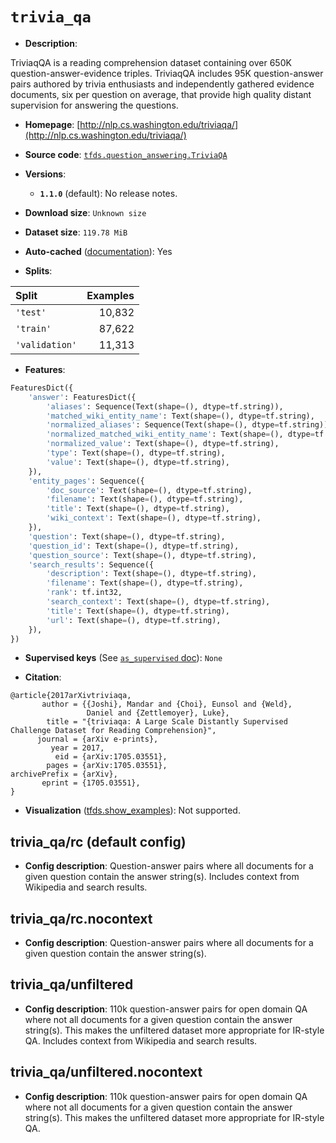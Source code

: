 <div itemscope itemtype="http://schema.org/Dataset">
  <div itemscope itemprop="includedInDataCatalog" itemtype="http://schema.org/DataCatalog">
    <meta itemprop="name" content="TensorFlow Datasets" />
  </div>

  <meta itemprop="name" content="trivia_qa" />
  <meta itemprop="description" content="TriviaqQA is a reading comprehension dataset containing over 650K&#10;question-answer-evidence triples. TriviaqQA includes 95K question-answer&#10;pairs authored by trivia enthusiasts and independently gathered evidence&#10;documents, six per question on average, that provide high quality distant&#10;supervision for answering the questions.&#10;&#10;To use this dataset:&#10;&#10;```python&#10;import tensorflow_datasets as tfds&#10;&#10;ds = tfds.load(&#x27;trivia_qa&#x27;, split=&#x27;train&#x27;)&#10;for ex in ds.take(4):&#10;  print(ex)&#10;```&#10;&#10;See [the guide](https://www.tensorflow.org/datasets/overview) for more&#10;informations on [tensorflow_datasets](https://www.tensorflow.org/datasets).&#10;&#10;" />
  <meta itemprop="url" content="https://www.tensorflow.org/datasets/catalog/trivia_qa" />
  <meta itemprop="sameAs" content="http://nlp.cs.washington.edu/triviaqa/" />
  <meta itemprop="citation" content="@article{2017arXivtriviaqa,&#10;       author = {{Joshi}, Mandar and {Choi}, Eunsol and {Weld},&#10;                 Daniel and {Zettlemoyer}, Luke},&#10;        title = &quot;{triviaqa: A Large Scale Distantly Supervised Challenge Dataset for Reading Comprehension}&quot;,&#10;      journal = {arXiv e-prints},&#10;         year = 2017,&#10;          eid = {arXiv:1705.03551},&#10;        pages = {arXiv:1705.03551},&#10;archivePrefix = {arXiv},&#10;       eprint = {1705.03551},&#10;}" />
</div>

# `trivia_qa`

*   **Description**:

TriviaqQA is a reading comprehension dataset containing over 650K
question-answer-evidence triples. TriviaqQA includes 95K question-answer pairs
authored by trivia enthusiasts and independently gathered evidence documents,
six per question on average, that provide high quality distant supervision for
answering the questions.

*   **Homepage**:
    [http://nlp.cs.washington.edu/triviaqa/](http://nlp.cs.washington.edu/triviaqa/)

*   **Source code**:
    [`tfds.question_answering.TriviaQA`](https://github.com/tensorflow/datasets/tree/master/tensorflow_datasets/question_answering/trivia_qa.py)

*   **Versions**:

    *   **`1.1.0`** (default): No release notes.

*   **Download size**: `Unknown size`

*   **Dataset size**: `119.78 MiB`

*   **Auto-cached**
    ([documentation](https://www.tensorflow.org/datasets/performances#auto-caching)):
    Yes

*   **Splits**:

Split          | Examples
:------------- | -------:
`'test'`       | 10,832
`'train'`      | 87,622
`'validation'` | 11,313

*   **Features**:

```python
FeaturesDict({
    'answer': FeaturesDict({
        'aliases': Sequence(Text(shape=(), dtype=tf.string)),
        'matched_wiki_entity_name': Text(shape=(), dtype=tf.string),
        'normalized_aliases': Sequence(Text(shape=(), dtype=tf.string)),
        'normalized_matched_wiki_entity_name': Text(shape=(), dtype=tf.string),
        'normalized_value': Text(shape=(), dtype=tf.string),
        'type': Text(shape=(), dtype=tf.string),
        'value': Text(shape=(), dtype=tf.string),
    }),
    'entity_pages': Sequence({
        'doc_source': Text(shape=(), dtype=tf.string),
        'filename': Text(shape=(), dtype=tf.string),
        'title': Text(shape=(), dtype=tf.string),
        'wiki_context': Text(shape=(), dtype=tf.string),
    }),
    'question': Text(shape=(), dtype=tf.string),
    'question_id': Text(shape=(), dtype=tf.string),
    'question_source': Text(shape=(), dtype=tf.string),
    'search_results': Sequence({
        'description': Text(shape=(), dtype=tf.string),
        'filename': Text(shape=(), dtype=tf.string),
        'rank': tf.int32,
        'search_context': Text(shape=(), dtype=tf.string),
        'title': Text(shape=(), dtype=tf.string),
        'url': Text(shape=(), dtype=tf.string),
    }),
})
```

*   **Supervised keys** (See
    [`as_supervised` doc](https://www.tensorflow.org/datasets/api_docs/python/tfds/load#args)):
    `None`

*   **Citation**:

```
@article{2017arXivtriviaqa,
       author = {{Joshi}, Mandar and {Choi}, Eunsol and {Weld},
                 Daniel and {Zettlemoyer}, Luke},
        title = "{triviaqa: A Large Scale Distantly Supervised Challenge Dataset for Reading Comprehension}",
      journal = {arXiv e-prints},
         year = 2017,
          eid = {arXiv:1705.03551},
        pages = {arXiv:1705.03551},
archivePrefix = {arXiv},
       eprint = {1705.03551},
}
```

*   **Visualization**
    ([tfds.show_examples](https://www.tensorflow.org/datasets/api_docs/python/tfds/visualization/show_examples)):
    Not supported.

## trivia_qa/rc (default config)

*   **Config description**: Question-answer pairs where all documents for a
    given question contain the answer string(s). Includes context from Wikipedia
    and search results.

## trivia_qa/rc.nocontext

*   **Config description**: Question-answer pairs where all documents for a
    given question contain the answer string(s).

## trivia_qa/unfiltered

*   **Config description**: 110k question-answer pairs for open domain QA where
    not all documents for a given question contain the answer string(s). This
    makes the unfiltered dataset more appropriate for IR-style QA. Includes
    context from Wikipedia and search results.

## trivia_qa/unfiltered.nocontext

*   **Config description**: 110k question-answer pairs for open domain QA where
    not all documents for a given question contain the answer string(s). This
    makes the unfiltered dataset more appropriate for IR-style QA.
